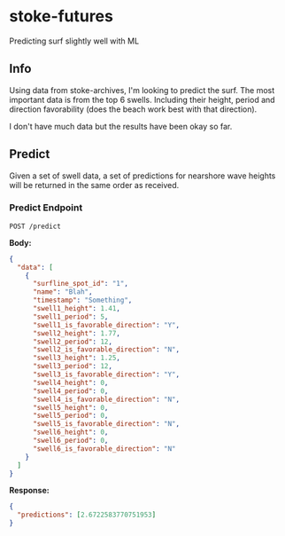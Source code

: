 # stoke-futures

Predicting surf slightly well with ML

## Info

Using data from stoke-archives, I'm looking to predict the surf. The most important data is from the top 6 swells. Including their height, period and direction favorability (does the beach work best with that direction).

I don't have much data but the results have been okay so far.

## Predict

Given a set of swell data, a set of predictions for nearshore wave heights will be returned in the same order as received.

### Predict Endpoint

`POST /predict`

**Body:**

```json
{
  "data": [
    {
      "surfline_spot_id": "1",
      "name": "Blah",
      "timestamp": "Something",
      "swell1_height": 1.41,
      "swell1_period": 5,
      "swell1_is_favorable_direction": "Y",
      "swell2_height": 1.77,
      "swell2_period": 12,
      "swell2_is_favorable_direction": "N",
      "swell3_height": 1.25,
      "swell3_period": 12,
      "swell3_is_favorable_direction": "Y",
      "swell4_height": 0,
      "swell4_period": 0,
      "swell4_is_favorable_direction": "N",
      "swell5_height": 0,
      "swell5_period": 0,
      "swell5_is_favorable_direction": "N",
      "swell6_height": 0,
      "swell6_period": 0,
      "swell6_is_favorable_direction": "N"
    }
  ]
}
```

**Response:**

```json
{
  "predictions": [2.6722583770751953]
}
```
